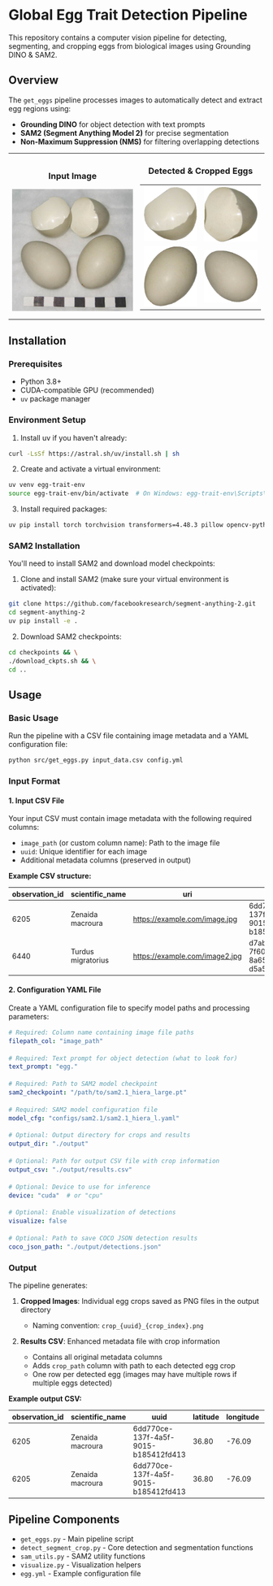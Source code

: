 # Global Egg Trait Detection Pipeline

This repository contains a computer vision pipeline for detecting, segmenting, and cropping eggs from biological images using Grounding DINO & SAM2.

## Overview

The `get_eggs` pipeline processes images to automatically detect and extract egg regions using:
- **Grounding DINO** for object detection with text prompts
- **SAM2 (Segment Anything Model 2)** for precise segmentation
- **Non-Maximum Suppression (NMS)** for filtering overlapping detections

<table width="100%">
  <tr>
    <td align="center" width="50%">
      <h3>Input Image</h3>
      <img src="imgs/egg_example.png" alt="Original egg image" width="300" />
    </td>
    <td align="center" width="50%">
      <h3>Detected & Cropped Eggs</h3>
      <table>
        <tr>
          <td><img src="imgs/crop_2.png" alt="Crop 2" width="140" /></td>
          <td><img src="imgs/crop_3.png" alt="Crop 3" width="140" /></td>
        </tr>
        <tr>
          <td><img src="imgs/crop_0.png" alt="Crop 0" width="140" /></td>
          <td><img src="imgs/crop_1.png" alt="Crop 1" width="140" /></td>
        </tr>
      </table>
    </td>
  </tr>
</table>

## Installation

### Prerequisites
- Python 3.8+
- CUDA-compatible GPU (recommended)
- `uv` package manager

### Environment Setup

1. Install uv if you haven't already:
```bash
curl -LsSf https://astral.sh/uv/install.sh | sh
```

2. Create and activate a virtual environment:
```bash
uv venv egg-trait-env
source egg-trait-env/bin/activate  # On Windows: egg-trait-env\Scripts\activate
```

3. Install required packages:
```bash
uv pip install torch torchvision transformers=4.48.3 pillow opencv-python matplotlib pandas pyyaml numpy
```

### SAM2 Installation
You'll need to install SAM2 and download model checkpoints:

1. Clone and install SAM2 (make sure your virtual environment is activated):
```bash
git clone https://github.com/facebookresearch/segment-anything-2.git
cd segment-anything-2
uv pip install -e .
```

2. Download SAM2 checkpoints:
```bash
cd checkpoints && \
./download_ckpts.sh && \
cd ..
```

## Usage

### Basic Usage

Run the pipeline with a CSV file containing image metadata and a YAML configuration file:

```bash
python src/get_eggs.py input_data.csv config.yml
```

### Input Format

#### 1. Input CSV File
Your input CSV must contain image metadata with the following required columns:

- `image_path` (or custom column name): Path to the image file
- `uuid`: Unique identifier for each image
- Additional metadata columns (preserved in output)

**Example CSV structure:**

| observation_id | scientific_name | uri | uuid | filename | latitude | longitude | image_path |
|---|---|---|---|---|---|---|---|
| 6205 | Zenaida macroura | https://example.com/image.jpg | 6dd770ce-137f-4a5f-9015-b185412fd413 | image.jpg | 36.80 | -76.09 | /path/to/image.jpg |
| 6440 | Turdus migratorius | https://example.com/image2.jpg | d7ab7302-7f60-4a93-8a65-d5a5c95e398e | image2.jpg | 36.80 | -76.09 | /path/to/image2.jpg |

#### 2. Configuration YAML File
Create a YAML configuration file to specify model paths and processing parameters:

```yaml
# Required: Column name containing image file paths
filepath_col: "image_path"

# Required: Text prompt for object detection (what to look for)
text_prompt: "egg."

# Required: Path to SAM2 model checkpoint
sam2_checkpoint: "/path/to/sam2.1_hiera_large.pt"

# Required: SAM2 model configuration file
model_cfg: "configs/sam2.1/sam2.1_hiera_l.yaml"

# Optional: Output directory for crops and results
output_dir: "./output"

# Optional: Path for output CSV file with crop information
output_csv: "./output/results.csv"

# Optional: Device to use for inference
device: "cuda"  # or "cpu"

# Optional: Enable visualization of detections
visualize: false

# Optional: Path to save COCO JSON detection results
coco_json_path: "./output/detections.json"
```
### Output

The pipeline generates:

1. **Cropped Images**: Individual egg crops saved as PNG files in the output directory
   - Naming convention: `crop_{uuid}_{crop_index}.png`

2. **Results CSV**: Enhanced metadata file with crop information
   - Contains all original metadata columns
   - Adds `crop_path` column with path to each detected egg crop
   - One row per detected egg (images may have multiple rows if multiple eggs detected)

**Example output CSV:**

| observation_id | scientific_name | uuid | latitude | longitude | crop_path |
|---|---|---|---|---|---|
| 6205 | Zenaida macroura | 6dd770ce-137f-4a5f-9015-b185412fd413 | 36.80 | -76.09 | ./output/crop_6dd770ce-137f-4a5f-9015-b185412fd413_0.png |
| 6205 | Zenaida macroura | 6dd770ce-137f-4a5f-9015-b185412fd413 | 36.80 | -76.09 | ./output/crop_6dd770ce-137f-4a5f-9015-b185412fd413_1.png |

## Pipeline Components

- `get_eggs.py` - Main pipeline script
- `detect_segment_crop.py` - Core detection and segmentation functions
- `sam_utils.py` - SAM2 utility functions
- `visualize.py` - Visualization helpers
- `egg.yml` - Example configuration file


